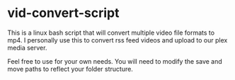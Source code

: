 # vid-convert-script
This is a linux bash script that will convert multiple video file formats to mp4. I personally use this to convert rss feed videos and upload to our plex media server.

Feel free to use for your own needs. You will need to modify the save and move paths to reflect your folder structure.
